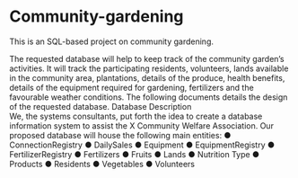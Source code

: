 # Community-gardening
This is an SQL-based project on community gardening.

The requested database will help to keep track of the community garden’s activities. It will track the participating residents, volunteers, lands available in the community area, plantations, details of the produce, health benefits, details of the equipment required for gardening, fertilizers and the favourable weather conditions. The following documents details the design of the requested database.
Database Description  
We, the systems consultants, put forth the idea to  create a database information system to assist the X Community Welfare Association. Our proposed database will house the following main entities:
●	ConnectionRegistry
●	DailySales
●	Equipment
●	EquipmentRegistry
●	FertilizerRegistry
●	Fertilizers
●	Fruits
●	Lands
●	Nutrition Type
●	Products
●	Residents
●	Vegetables
●	Volunteers
